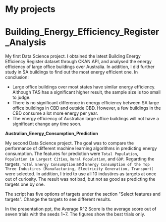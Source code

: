 # My projects


# **Building_Energy_Efficiency_Register_Analysis**

My first Data Science project. I obtained the latest Building Energy Efficiency Register dataset through CKAN API, and analysed the energy efficiency of large office buildings over Australia. In addition, I did further study in SA buildings to find out the most energy efficient one.
In conclusion:
- Large office buildings over most states have similar energy efficiency. Although TAS has a significant higher result, the sample size is too small to judge.
- There is no significant difference in energy efficiency between SA large office buildings in CBD and outside CBD. However, a few buildings in the CBD consume a lot more energy per year.
- The energy efficiency of Australian large office buildings will not have a significant change any time soon.


**Australian_Energy_Consumption_Prediction**

My second Data Science project. The goal was to compare the performance of different machine learning algorithms in predicting energy consumption. The features for prediction were `Total Population`, `Population in Largest Cities`, `Rural Population`, and `GDP`. Regarding the targets, `Total Energy Consumption` and `Energy Consumption of the Top Three Industires (Manufacturing, Electricity Generation, Transport)` were selected. In addition, I tried to use all 10 industires as targets at once out of curiosity. The result was not bad, but not as good as predicting the targets one by one.

The script has five options of targets under the section "Select features and targets". Change the targets to see different results.

In the presentation ppt, the Average R^2 Score is the average score out of seven trials with the seeds 1~7. The figures show the best trials only.

